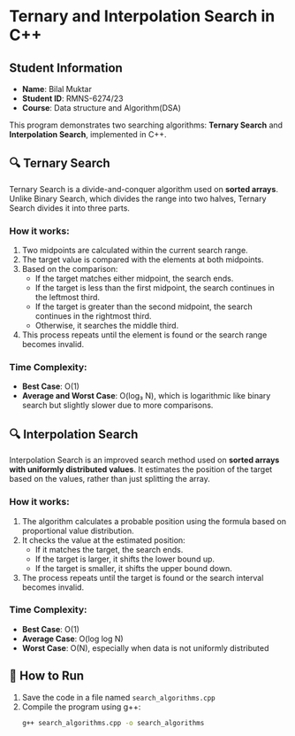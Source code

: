 # Ternary and Interpolation Search in C++

## Student Information
- **Name**: Bilal Muktar  
- **Student ID**: RMNS-6274/23 
- **Course**: Data structure and Algorithm(DSA)

This program demonstrates two searching algorithms: **Ternary Search** and **Interpolation Search**, implemented in C++.


## 🔍 Ternary Search

Ternary Search is a divide-and-conquer algorithm used on **sorted arrays**. Unlike Binary Search, which divides the range into two halves, Ternary Search divides it into three parts.

### How it works:

1. Two midpoints are calculated within the current search range.
2. The target value is compared with the elements at both midpoints.
3. Based on the comparison:
   - If the target matches either midpoint, the search ends.
   - If the target is less than the first midpoint, the search continues in the leftmost third.
   - If the target is greater than the second midpoint, the search continues in the rightmost third.
   - Otherwise, it searches the middle third.
4. This process repeats until the element is found or the search range becomes invalid.

### Time Complexity:
- **Best Case**: O(1)
- **Average and Worst Case**: O(log₃ N), which is logarithmic like binary search but slightly slower due to more comparisons.

## 🔍 Interpolation Search

Interpolation Search is an improved search method used on **sorted arrays with uniformly distributed values**. It estimates the position of the target based on the values, rather than just splitting the array.

### How it works:

1. The algorithm calculates a probable position using the formula based on proportional value distribution.
2. It checks the value at the estimated position:
   - If it matches the target, the search ends.
   - If the target is larger, it shifts the lower bound up.
   - If the target is smaller, it shifts the upper bound down.
3. The process repeats until the target is found or the search interval becomes invalid.

### Time Complexity:
- **Best Case**: O(1)
- **Average Case**: O(log log N)
- **Worst Case**: O(N), especially when data is not uniformly distributed


## 🧪 How to Run

1. Save the code in a file named `search_algorithms.cpp`
2. Compile the program using g++:
   ```bash
   g++ search_algorithms.cpp -o search_algorithms
